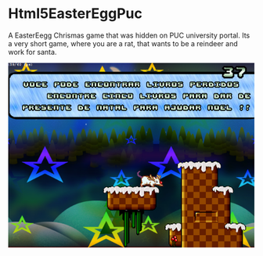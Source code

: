 # Html5EasterEggPuc

A EasterEegg Chrismas game that was hidden on PUC university portal. Its a very short game, where you are a rat, that wants to be a reindeer and work for santa.

![Image](/img.png)
